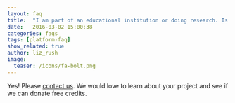 ```yaml
---
layout: faq
title:  "I am part of an educational institution or doing research. Is there a special program for me?"
date:   2016-03-02 15:00:38
categories: faqs
tags: [platform-faq]
show_related: true
author: liz_rush
image:
  teaser: /icons/fa-bolt.png
---
```



Yes! Please [contact us](https://algorithmia.com/contact). We would love to learn about your project and see if we can donate free credits.